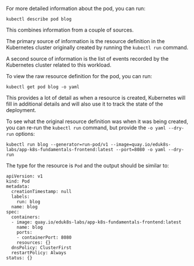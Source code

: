 For more detailed information about the pod, you can run:

```execute
kubectl describe pod blog
```

This combines information from a couple of sources.

The primary source of information is the resource definition in the Kubernetes cluster originally created by running the `kubectl run` command.

A second source of information is the list of events recorded by the Kubernetes cluster related to this workload.

To view the raw resource definition for the pod, you can run:

```execute
kubectl get pod blog -o yaml
```

This provides a lot of detail as when a resource is created, Kubernetes will fill in additional details and will also use it to track the state of the deployment.

To see what the original resource definition was when it was being created, you can re-run the `kubectl run` command, but provide the ``-o yaml --dry-run`` options:

```execute
kubectl run blog --generator=run-pod/v1 --image=quay.io/eduk8s-labs/app-k8s-fundamentals-frontend:latest --port=8080 -o yaml --dry-run
```

The type for the resource is `Pod` and the output should be similar to:

```
apiVersion: v1
kind: Pod
metadata:
  creationTimestamp: null
  labels:
    run: blog
  name: blog
spec:
  containers:
  - image: quay.io/eduk8s-labs/app-k8s-fundamentals-frontend:latest
    name: blog
    ports:
    - containerPort: 8080
    resources: {}
  dnsPolicy: ClusterFirst
  restartPolicy: Always
status: {}
```
